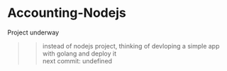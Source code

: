 # Accounting-Nodejs

Project underway <br>
>> instead of nodejs project, thinking of devloping a simple app with golang and deploy it<br>
next commit: undefined
